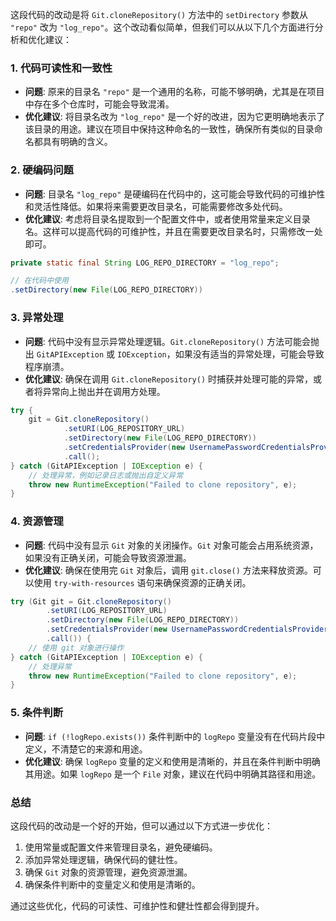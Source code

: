 这段代码的改动是将 `Git.cloneRepository()` 方法中的 `setDirectory` 参数从 `"repo"` 改为 `"log_repo"`。这个改动看似简单，但我们可以从以下几个方面进行分析和优化建议：

### 1. **代码可读性和一致性**
   - **问题**: 原来的目录名 `"repo"` 是一个通用的名称，可能不够明确，尤其是在项目中存在多个仓库时，可能会导致混淆。
   - **优化建议**: 将目录名改为 `"log_repo"` 是一个好的改进，因为它更明确地表示了该目录的用途。建议在项目中保持这种命名的一致性，确保所有类似的目录命名都具有明确的含义。

### 2. **硬编码问题**
   - **问题**: 目录名 `"log_repo"` 是硬编码在代码中的，这可能会导致代码的可维护性和灵活性降低。如果将来需要更改目录名，可能需要修改多处代码。
   - **优化建议**: 考虑将目录名提取到一个配置文件中，或者使用常量来定义目录名。这样可以提高代码的可维护性，并且在需要更改目录名时，只需修改一处即可。

   ```java
   private static final String LOG_REPO_DIRECTORY = "log_repo";

   // 在代码中使用
   .setDirectory(new File(LOG_REPO_DIRECTORY))
   ```

### 3. **异常处理**
   - **问题**: 代码中没有显示异常处理逻辑。`Git.cloneRepository()` 方法可能会抛出 `GitAPIException` 或 `IOException`，如果没有适当的异常处理，可能会导致程序崩溃。
   - **优化建议**: 确保在调用 `Git.cloneRepository()` 时捕获并处理可能的异常，或者将异常向上抛出并在调用方处理。

   ```java
   try {
       git = Git.cloneRepository()
               .setURI(LOG_REPOSITORY_URL)
               .setDirectory(new File(LOG_REPO_DIRECTORY))
               .setCredentialsProvider(new UsernamePasswordCredentialsProvider(token, ""))
               .call();
   } catch (GitAPIException | IOException e) {
       // 处理异常，例如记录日志或抛出自定义异常
       throw new RuntimeException("Failed to clone repository", e);
   }
   ```

### 4. **资源管理**
   - **问题**: 代码中没有显示 `Git` 对象的关闭操作。`Git` 对象可能会占用系统资源，如果没有正确关闭，可能会导致资源泄漏。
   - **优化建议**: 确保在使用完 `Git` 对象后，调用 `git.close()` 方法来释放资源。可以使用 `try-with-resources` 语句来确保资源的正确关闭。

   ```java
   try (Git git = Git.cloneRepository()
           .setURI(LOG_REPOSITORY_URL)
           .setDirectory(new File(LOG_REPO_DIRECTORY))
           .setCredentialsProvider(new UsernamePasswordCredentialsProvider(token, ""))
           .call()) {
       // 使用 git 对象进行操作
   } catch (GitAPIException | IOException e) {
       // 处理异常
       throw new RuntimeException("Failed to clone repository", e);
   }
   ```

### 5. **条件判断**
   - **问题**: `if (!logRepo.exists())` 条件判断中的 `logRepo` 变量没有在代码片段中定义，不清楚它的来源和用途。
   - **优化建议**: 确保 `logRepo` 变量的定义和使用是清晰的，并且在条件判断中明确其用途。如果 `logRepo` 是一个 `File` 对象，建议在代码中明确其路径和用途。

### 总结
这段代码的改动是一个好的开始，但可以通过以下方式进一步优化：
1. 使用常量或配置文件来管理目录名，避免硬编码。
2. 添加异常处理逻辑，确保代码的健壮性。
3. 确保 `Git` 对象的资源管理，避免资源泄漏。
4. 确保条件判断中的变量定义和使用是清晰的。

通过这些优化，代码的可读性、可维护性和健壮性都会得到提升。